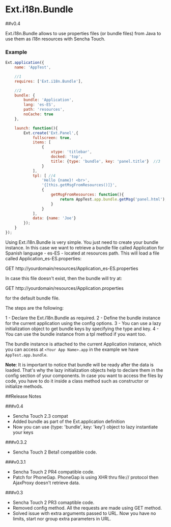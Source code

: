 # Ext.i18n.Bundle
##v0.4

Ext.i18n.Bundle allows to use properties files (or bundle files) from Java to use them as i18n resources with Sencha Touch.

### Example

````javascript
Ext.application({
    name: 'AppTest',

    //1
    requires: ['Ext.i18n.Bundle'],

    //2
    bundle: {
        bundle: 'Application',
        lang: 'es-ES',
        path: 'resources',
        noCache: true
    },

    launch: function(){
        Ext.create('Ext.Panel',{
            fullscreen: true,
            items: [
                {
                    xtype: 'titlebar',
                    docked: 'top',
                    title: {type: 'bundle', key: 'panel.title'}  //3
                }
            ],
            tpl: [ //4
                'Hello {name}! <br>',
                '{[this.getMsgFromResources()]}',
                {
                    getMsgFromResources: function(){
                        return AppTest.app.bundle.getMsg('panel.html');
                    }
                }
            ],
            data: {name: 'Joe'}
        });
    }
});
`````
	
Using Ext.i18n.Bundle is very simple. You just need to create your bundle instance. In this case we want to retrieve a bundle file called Application for Spanish language - es-ES - located at resources path. This will load a file called Application_es-ES.properties:

GET http://yourdomain/resources/Application_es-ES.properties

In case this file doesn't exist, then the bundle will try at:

GET http://yourdomain/resources/Application.properties

for the default bundle file.

The steps are the following:

1 - Declare the Ext.i18n.Bundle as required.
2 - Define the bundle instance for the current application using the config options.
3 - You can use a lazy initialization object to get bundle keys by specifying the type and key.
4 - You can use the bundle instance from a tpl method if you want too.

The bundle instance is attached to the current Application instance, which you can access at `<Your App Name>.app` in the example we have `AppTest.app.bundle`.

**Note**: It is important to notice that bundle will be ready after the data is loaded. That's why the lazy initialization objects help to declare them in the config section of your components.
In case you want to access the files by code, you have to do it inside a class method such as constructor or initialize methods.

##Release Notes

###v0.4
* Sencha Touch 2.3 compat
* Added bundle as part of the Ext.application definition
* Now you can use {type: 'bundle', key: 'key'} object to lazy instantiate your keys

###v0.3.2
* Sencha Touch 2 Beta1 compatible code.


###v0.3.1
* Sencha Touch 2 PR4 compatible code.
* Patch for PhoneGap.  PhoneGap is using XHR thru file:// protocol then AjaxProxy doesn't retrieve data.

###v0.3
* Sencha Touch 2 PR3 comaptible code.
* Removed config method. All the requests are made using GET method.
* Solved issue with extra arguments passed to URL. Now you have no limits, start nor group extra parameters in URL.

	
